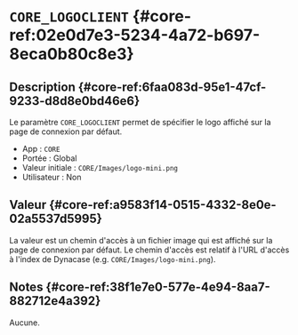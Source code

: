 # `CORE_LOGOCLIENT` {#core-ref:02e0d7e3-5234-4a72-b697-8eca0b80c8e3}

## Description {#core-ref:6faa083d-95e1-47cf-9233-d8d8e0bd46e6}

Le paramètre `CORE_LOGOCLIENT` permet de spécifier le logo affiché sur la page
de connexion par défaut.

*   App : `CORE`
*   Portée : Global
*   Valeur initiale : `CORE/Images/logo-mini.png`
*   Utilisateur : Non

## Valeur {#core-ref:a9583f14-0515-4332-8e0e-02a5537d5995}

La valeur est un chemin d'accès à un fichier image qui est affiché sur la page
de connexion par défaut. Le chemin d'accès est relatif à l'URL d'accès à l'index
de Dynacase (e.g. `CORE/Images/logo-mini.png`).

## Notes {#core-ref:38f1e7e0-577e-4e94-8aa7-882712e4a392}

Aucune.

<!-- links -->